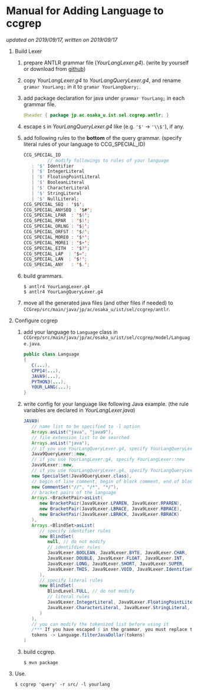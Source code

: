 # Manual for Adding Language to ccgrep

*updated on 2019/09/17, written on 2019/09/17*

1. Build Lexer

   1. prepare ANTLR grammar file (*YourLangLexer.g4*). (write by yourself or download from [github](https://github.com/antlr/grammars-v4))

   2. copy *YourLangLexer.g4* to *YourLangQueryLexer.g4*, and rename `gramar YourLang;` in it to `gramar YourLangQuery;`.

   3. add package declaration for java under `grammar YourLang;` in each grammar file.

      ```java
      @header { package jp.ac.osaka_u.ist.sel.ccgrep.antlr; }
      ```

   4. escape `$` in *YourLangQueryLexer.g4* like (e.g. `'$'` -> `'\\$'`), if any.

   5. add following rules to the **bottom** of the query grammar. (specify literal rules of your language to CCG_SPECIAL_ID)

      ```java
      CCG_SPECIAL_ID
               // modify followings to rules of your language
         : '$' Identifier
         | '$' IntegerLiteral
         | '$' FloatingPointLiteral
         | '$' BooleanLiteral
         | '$' CharacterLiteral
         | '$' StringLiteral
         | '$' NullLiteral;
      CCG_SPECIAL_SEQ : '$$';
      CCG_SPECIAL_ANYSEQ : '$#';
      CCG_SPECIAL_LPAR  : '$(';
      CCG_SPECIAL_RPAR  : '$)';
      CCG_SPECIAL_ORLNG : '$|';
      CCG_SPECIAL_ORFST : '$/';
      CCG_SPECIAL_MORE0 : '$*';
      CCG_SPECIAL_MORE1 : '$+';
      CCG_SPECIAL_EITH  : '$?';
      CCG_SPECIAL_LAP  : '$=';
      CCG_SPECIAL_LAN  : '$!';
      CCG_SPECIAL_ANY   : '$.';
      ```

   6. build grammars.

      ```shell
      $ antlr4 YourLangLexer.g4
      $ antlr4 YourLangQueryLexer.g4
      ```

   7. move all the generated java files (and other files if needed) to `CCGrep/src/main/java/jp/ac/osaka_u/ist/sel/ccgrep/antlr`.

2. Configure ccgrep

   1. add your language to `Language` class in `CCGrep/src/main/java/jp/ac/osaka_u/ist/sel/ccgrep/model/Language.java`.

      ```java
      public class Language
      {
         C(...),
         CPP14(...),
         JAVA9(...),
         PYTHON3(...),
         YOUR_LANG(...);
      }
      ```

   2. write config for your language like following Java example. (the rule variables are declared in *YourLangLexer.java*)

      ```java
      JAVA9(
         // name list to be specified to -l option
         Arrays.asList("java", "java9"),
         // file extension list to be searched
         Arrays.asList("java"),
         // if you use YourLangQueryLexer.g4, specify YourLangQueryLexer::new
         Java9QueryLexer::new,
         // if you use YourLangLexer.g4, specify YourLangLexer::new
         Java9Lexer::new,
         // if you use YourLangQueryLexer.g4, specify YourLangQueryLexer.class
         new SpecialSet(Java9QueryLexer.class),
         // begin of line comment, begin of block comment, end of block comment
         new CommentSet("//", "/*", "*/"),
         // bracket pairs of the language
         Arrays.<BracketPair>asList(
            new BracketPair(Java9Lexer.LPAREN, Java9Lexer.RPAREN),
            new BracketPair(Java9Lexer.LBRACE, Java9Lexer.RBRACE),
            new BracketPair(Java9Lexer.LBRACK, Java9Lexer.RBRACK)
         ),
         Arrays.<BlindSet>asList(
            // specify identifier rules
            new BlindSet(
               null, // do not modify
               // identifdier rules
               Java9Lexer.BOOLEAN, Java9Lexer.BYTE, Java9Lexer.CHAR,
               Java9Lexer.DOUBLE, Java9Lexer.FLOAT, Java9Lexer.INT,
               Java9Lexer.LONG, Java9Lexer.SHORT, Java9Lexer.SUPER,
               Java9Lexer.THIS, Java9Lexer.VOID, Java9Lexer.Identifier
            ),
            // specify literal rules
            new BlindSet(
               BlindLevel.FULL, // do not modify
               // literal rules
               Java9Lexer.IntegerLiteral, Java9Lexer.FloatingPointLiteral, Java9Lexer.BooleanLiteral,
               Java9Lexer.CharacterLiteral, Java9Lexer.StringLiteral, Java9Lexer.NullLiteral
            )
         ),
         // you can modify the tokenized list before using it
         /*** If you have escaped $ in the grammar, you must replace them here. (c.f. JAVA9 example) ***/
         tokens -> Language.filterJavaDollar(tokens)
      )
      ```

   3. build ccgrep.

      ```shell
      $ mvn package
      ```

3. Use.

   ```shell
   $ ccgrep 'query' -r src/ -l yourlang
   ```
